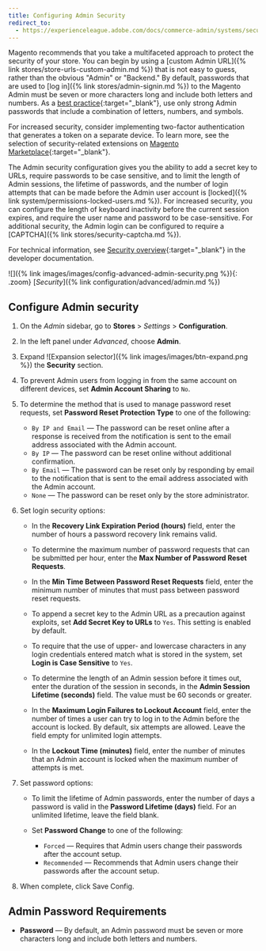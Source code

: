 ```yaml
---
title: Configuring Admin Security
redirect_to:
  - https://experienceleague.adobe.com/docs/commerce-admin/systems/security/security-admin.html
---
```


Magento recommends that you take a multifaceted approach to protect the security of your store. You can begin by using a [custom Admin URL]({% link stores/store-urls-custom-admin.md %}) that is not easy to guess, rather than the obvious "Admin" or "Backend." By default, passwords that are used to [log in]({% link stores/admin-signin.md %}) to the Magento Admin must be seven or more characters long and include both letters and numbers. As a [best practice][1]{:target="_blank"}, use only strong Admin passwords that include a combination of letters, numbers, and symbols.

For increased security, consider implementing two-factor authentication that generates a token on a separate device. To learn more, see the selection of security-related extensions on [Magento Marketplace][2]{:target="_blank"}.

The Admin security configuration gives you the ability to add a secret key to URLs, require passwords to be case sensitive, and to limit the length of Admin sessions, the lifetime of passwords, and the number of login attempts that can be made before the Admin user account is [locked]({% link system/permissions-locked-users.md %}). For increased security, you can configure the length of keyboard inactivity before the current session expires, and require the user name and password to be case-sensitive. For additional security, the Admin login can be configured to require a [CAPTCHA]({% link stores/security-captcha.md %}).

For technical information, see [Security overview][3]{:target="_blank"} in the developer documentation.

![]({% link images/images/config-advanced-admin-security.png %}){: .zoom}
[_Security_]({% link configuration/advanced/admin.md %})

## Configure Admin security

1. On the _Admin_ sidebar, go to **Stores** > _Settings_ > **Configuration**.

1. In the left panel under _Advanced_, choose **Admin**.

1. Expand ![Expansion selector]({% link images/images/btn-expand.png %}) the **Security** section.

1. To prevent Admin users from logging in from the same account on different devices, set **Admin Account Sharing** to `No`.

1. To determine the method that is used to manage password reset requests, set **Password Reset Protection Type** to one of the following:

   - `By IP and Email` — The password can be reset online after a response is received from the notification is sent to the email address associated with the Admin account.
   - `By IP` — The password can be reset online without additional confirmation.
   - `By Email` — The password can be reset only by responding by email to the notification that is sent to the email address associated with the Admin account.
   - `None` — The password can be reset only by the store administrator.

1. Set login security options:

   - In the **Recovery Link Expiration Period (hours)** field, enter the number of hours a password recovery link remains valid.

   - To determine the maximum number of password requests that can be submitted per hour, enter the **Max Number of Password Reset Requests**.

   - In the **Min Time Between Password Reset Requests** field, enter the minimum number of minutes that must pass between password reset requests.

   - To append a secret key to the Admin URL as a precaution against exploits, set **Add Secret Key to URLs** to `Yes`. This setting is enabled by default.

   - To require that the use of upper- and lowercase characters in any login credentials entered match what is stored in the system, set **Login is Case Sensitive** to `Yes`.

   - To determine the length of an Admin session before it times out, enter the duration of the session in seconds, in the **Admin Session Lifetime (seconds)** field. The value must be 60 seconds or greater.

   - In the **Maximum Login Failures to Lockout Account** field, enter the number of times a user can try to log in to the Admin before the account is locked. By default, six attempts are allowed. Leave the field empty for unlimited login attempts.

   - In the **Lockout Time (minutes)** field, enter the number of minutes that an Admin account is locked when the maximum number of attempts is met.

1. Set password options:

   - To limit the lifetime of Admin passwords, enter the number of days a password is valid in the **Password Lifetime (days)** field. For an unlimited lifetime, leave the field blank.

   - Set **Password Change** to one of the following:

      - `Forced` — Requires that Admin users change their passwords after the account setup.
      - `Recommended` — Recommends that Admin users change their passwords after the account setup.

1. When complete, click <span class="btn">Save Config</span>.

## Admin Password Requirements

- **Password** — By default, an Admin password must be seven or more characters long and include both letters and numbers.

[1]: https://www.adobe.com/content/dam/cc/en/trust-center/ungated/whitepapers/experience-cloud/adobe-commerce-best-practices-guide.pdf
[2]: https://marketplace.magento.com/catalogsearch/result?cat=8&amp;q=security
[3]: https://devdocs.magento.com/guides/v2.3/architecture/security_intro.html

